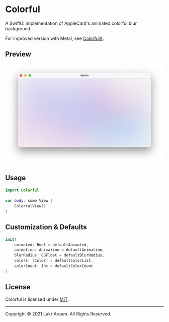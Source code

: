 # Colorful

A SwiftUI implementation of AppleCard's animated colorful blur background.

For improved version with Metal, see [ColorfulX](https://github.com/Lakr233/ColorfulX).

## Preview

![Preview](./Preview.png)

## Usage

```swift
import Colorful

var body: some View {
    ColorfulView()
}
```

## Customization & Defaults

```swift
init(
    animated: Bool = defaultAnimated,
    animation: Animation = defaultAnimation,
    blurRadius: CGFloat = defaultBlurRadius,
    colors: [Color] = defaultColorList,
    colorCount: Int = defaultColorCount
)
```

## License

Colorful is licensed under [MIT](./LICENSE).

---

Copyright © 2021 Lakr Aream. All Rights Reserved.
